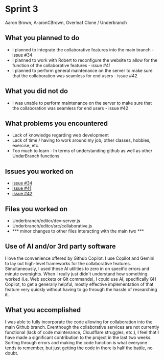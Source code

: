 # Sprint 3
Aaron Brown, A-aronCBrown, Overleaf Clone / Underbranch

## What you planned to do
- I planned to integrate the collaborative features into the main branch - issue #34
- I planned to work with Robert to reconfigure the website to allow for the function of the collaborative features - issue #41
- I planned to perform general maintenance on the server to make sure that the collaboration was seamless for end users - issue #42

## What you did not do
- I was unable to perform maintenance on the server to make sure that the collaboration was seamless for end users - issue #42

## What problems you encountered
- Lack of knowledge regarding web development
- Lack of time / having to work around my job, other classes, hobbies, exercise, etc.
- Too much to learn - In terms of understanding github as well as other UnderBranch functions

## Issues you worked on
- [issue #34](https://github.com/RobbyLawrence/Underbranch/issues/34)
- [issue #41](https://github.com/RobbyLawrence/Underbranch/issues/41)
- [issue #42](https://github.com/RobbyLawrence/Underbranch/issues/42)

## Files you worked on
- Underbranch/editor/dev-server.js
- Underbranch/editor/src/collaborative.js
- *** minor changes to other files interacting with the main two ***

## Use of AI and/or 3rd party software
I love the convenience offered by Github Copilot. I use Copilot and Gemini to lay out high-level frameworks for the collaborative features. Simultaneously, I used these AI utilities to zero in on specific errors and minute oversights. When I really just didn't understand how something worked (i.e. Web sockets or Git commands), I could use AI, specifically GH Copilot, to get a generally helpful, mostly effective implementation of that feature very quickly without having to go through the hassle of researching it.

## What you accomplished
I was able to fully incorporate the code allowing for collaboration into the main Github branch. Eventhough the collaborative services are not currently functional (lack of code maintenance, Cloudflare struggles, etc.), I feel that I have made a significant contribution to the project in the last two weeks. Sorting through errors and making the code function is what everyone tends to remember, but just getting the code in there is half the battle, no doubt.